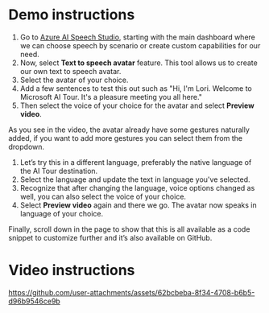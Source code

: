# Demo instructions

1. Go to [Azure AI Speech Studio](https://speech.microsoft.com), starting with the main dashboard where we can choose speech by scenario or create custom capabilities for our need.
1. Now, select **Text to speech avatar** feature. This tool allows us to create our own text to speech avatar.
1. Select the avatar of your choice.
1. Add a few sentences to test this out such as "Hi, I'm Lori. Welcome to Microsoft AI Tour. It's a pleasure meeting you all here."
1. Then select the voice of your choice for the avatar and select **Preview video**.

As you see in the video, the avatar already have some gestures naturally added, if you want to add more gestures you can select them from the dropdown.

1. Let’s try this in a different language, preferably the native language of the AI Tour destination.
1. Select the language and update the text in language you've selected.
1. Recognize that after changing the language, voice options changed as well, you can also select the voice of your choice.
1. Select **Preview video** again and there we go. The avatar now speaks in language of your choice.

Finally, scroll down in the page to show that this is all available as a code snippet to customize further and it’s also available on GitHub. 

# Video instructions

https://github.com/user-attachments/assets/62bcbeba-8f34-4708-b6b5-d96b9546ce9b

